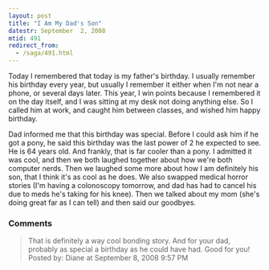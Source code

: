 ```yaml
---
layout: post
title: "I Am My Dad's Son"
datestr: September  2, 2008
mtid: 491
redirect_from:
  - /saga/491.html
---
```


Today I remembered that today is my father's birthday.  I usually remember his birthday every year, but usually I remember it either when I'm not near a phone, or several days later.  This year, I win points because I remembered it on the day itself, and I was sitting at my desk not doing anything else.  So I called him at work, and caught him between classes, and wished him happy birthday.

Dad informed me that this birthday was special.  Before I could ask him if he got a pony, he said this birthday was the last power of 2 he expected to see.  He is 64 years old.  And frankly, that is far cooler than a pony.  I admitted it was cool, and then we both laughed together about how we're both computer nerds.  Then we laughed some more about how I am definitely his son, that I think it's as cool as he does.  We also swapped medical horror stories (I'm having a colonoscopy tomorrow, and dad has had to cancel his due to meds he's taking for his knee).  Then we talked about my mom (she's doing great far as I can tell) and then said our goodbyes.

### Comments

<blockquote>
That is definitely a way cool bonding story. And for your dad, probably as special a birthday as he could have had. Good for you!
<div class="post-meta">Posted by: Diane at September  8, 2008  9:57 PM</div> </blockquote>

